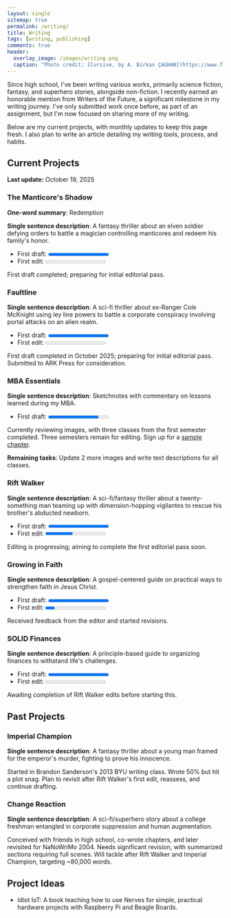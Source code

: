 ```yaml
---
layout: single
sitemap: true
permalink: /writing/
title: Writing
tags: [writing, publishing]
comments: true
header:
  overlay_image: /images/writing.png
  caption: "Photo credit: [Cursive, by A. Birkan ÇAGHAN](https://www.flickr.com/photos/birkancaghan/24574037480)"
---
```

Since high school, I've been writing various works, primarily science fiction, fantasy, and superhero stories, alongside non-fiction. I recently earned an honorable mention from Writers of the Future, a significant milestone in my writing journey. I've only submitted work once before, as part of an assignment, but I'm now focused on sharing more of my writing.

Below are my current projects, with monthly updates to keep this page fresh. I also plan to write an article detailing my writing tools, process, and habits.

## Current Projects

**Last update:** October 19, 2025

### The Manticore's Shadow

**One-word summary**: Redemption

**Single sentence description**: A fantasy thriller about an elven soldier defying orders to battle a magician controlling manticores and redeem his family's honor.

- First draft: <progress value="51800" max="51800"></progress>
- First edit: <progress value="0" max="66"></progress>

First draft completed; preparing for initial editorial pass.

### Faultline

**Single sentence description**: A sci-fi thriller about ex-Ranger Cole McKnight using ley line powers to battle a corporate conspiracy involving portal attacks on an alien realm.

- First draft: <progress value="60000" max="60000"></progress>
- First edit: <progress value="0" max="66"></progress>

First draft completed in October 2025; preparing for initial editorial pass. Submitted to ARK Press for consideration.

### MBA Essentials

**Single sentence description**: Sketchnotes with commentary on lessons learned during my MBA.

- First draft: <progress value="250" max="300"></progress>

Currently reviewing images, with three classes from the first semester completed. Three semesters remain for editing. Sign up for a [sample chapter][mba_notebook].

**Remaining tasks**: Update 2 more images and write text descriptions for all classes.

### Rift Walker

**Single sentence description**: A sci-fi/fantasy thriller about a twenty-something man teaming up with dimension-hopping vigilantes to rescue his brother's abducted newborn.

- First draft: <progress value="95500" max="95500"></progress>
- First edit: <progress value="30" max="66"></progress>

Editing is progressing; aiming to complete the first editorial pass soon.

### Growing in Faith

**Single sentence description**: A gospel-centered guide on practical ways to strengthen faith in Jesus Christ.

- First draft: <progress value="30000" max="30000"></progress>
- First edit: <progress value="10" max="66"></progress>

Received feedback from the editor and started revisions.

### SOLID Finances

**Single sentence description**: A principle-based guide to organizing finances to withstand life's challenges.

- First draft: <progress value="100" max="100"></progress>
- First edit: <progress value="0" max="66"></progress>

Awaiting completion of Rift Walker edits before starting this.


## Past Projects

### Imperial Champion

**Single sentence description**: A fantasy thriller about a young man framed for the emperor's murder, fighting to prove his innocence.

Started in Brandon Sanderson's 2013 BYU writing class. Wrote 50% but hit a plot snag. Plan to revisit after Rift Walker's first edit, reassess, and continue drafting.

### Change Reaction

**Single sentence description**: A sci-fi/superhero story about a college freshman entangled in corporate suppression and human augmentation.

Conceived with friends in high school, co-wrote chapters, and later revisited for NaNoWriMo 2004. Needs significant revision, with summarized sections requiring full scenes. Will tackle after Rift Walker and Imperial Champion, targeting ~80,000 words.

## Project Ideas

* Idiot IoT: A book teaching how to use Nerves for simple, practical hardware projects with Raspberry Pi and Beagle Boards.

[mba_notebook]: /mba_notebook/
